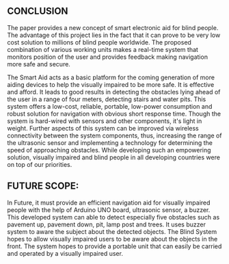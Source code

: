 ##  CONCLUSION

 The paper provides a new concept of smart electronic aid for blind 
people. The advantage of this project lies in the fact that it can prove to be very 
low cost solution to millions of blind people worldwide. The proposed 
combination of various working units makes a real-time system that monitors 
position of the user and provides feedback making navigation more safe and 
secure.


 The Smart Aid acts as a basic platform for the coming generation of 
more aiding devices to help the visually impaired to be more safe. It is effective 
and afford. It leads to good results in detecting the obstacles lying ahead of the user 
in a range of four meters, detecting stairs and water pits. This system offers a low-cost, reliable, portable, low-power consumption and robust solution for navigation 
with obvious short response time. Though the system is hard-wired with sensors 
and other components, it's light in weight. Further aspects of this system can be 
improved via wireless connectivity between the system components, thus, 
increasing the range of the ultrasonic sensor and implementing a technology 
for determining the speed of approaching obstacles. While developing such an 
empowering solution, visually impaired and blind people in all developing 
countries were on top of our priorities.

 ##  FUTURE SCOPE:
 
 
 In Future, it must provide an efficient navigation aid for visually impaired 
people with the help of Arduino UNO board, ultrasonic sensor, a buzzer. This 
developed system can able to detect especially five obstacles such as pavement up, 
pavement down, pit, lamp post and trees. It uses buzzer system to aware the subject 
about the detected objects.
The Blind System hopes to allow visually impaired users to be aware about the 
objects in the front. The system hopes to provide a portable unit that can easily be 
carried and operated by a visually impaired user.
